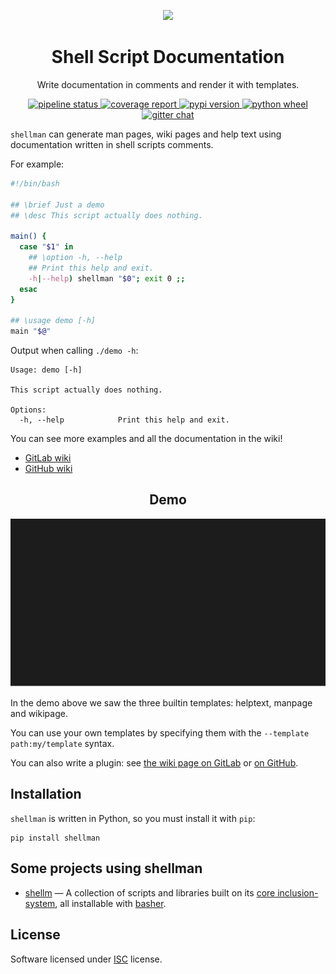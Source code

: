 <p align="center">
  <img src="logo.png">
</p>

<h1 align="center">Shell Script Documentation</h1>

<p align="center">Write documentation in comments and render it with templates.</p>

<!-- start-badges -->
<p align="center">
  <a href="https://gitlab.com/pawamoy/shellman/commits/master">
    <img alt="pipeline status" src="https://gitlab.com/pawamoy/shellman/badges/master/pipeline.svg" />
  </a>
  <a href="https://gitlab.com/pawamoy/shellman/commits/master">
    <img alt="coverage report" src="https://gitlab.com/pawamoy/shellman/badges/master/coverage.svg" />
  </a>
  <a href="https://pypi.python.org/pypi/shellman/">
    <img alt="pypi version" src="https://img.shields.io/pypi/v/shellman.svg?style=flat" />
  </a>
  <a href="https://pypi.python.org/pypi/shellman/">
    <img alt="python wheel" src="https://img.shields.io/pypi/wheel/shellman.svg?style=flat" />
  </a>
  <a href="https://gitter.im/pawamoy/shellman">
    <img alt="gitter chat" src="https://badges.gitter.im/pawamoy/shellman.svg" />
  </a>
</p>
<!-- end-badges -->

`shellman` can generate man pages, wiki pages and help text
using documentation written in shell scripts comments.

For example:

```bash
#!/bin/bash

## \brief Just a demo
## \desc This script actually does nothing.

main() {
  case "$1" in
    ## \option -h, --help
    ## Print this help and exit.
    -h|--help) shellman "$0"; exit 0 ;;
  esac
}

## \usage demo [-h]
main "$@"
```

Output when calling ``./demo -h``:

```
Usage: demo [-h]

This script actually does nothing.

Options:
  -h, --help            Print this help and exit.
```

You can see more examples and all the documentation in the wiki!

- [GitLab wiki](https://gitlab.com/pawamoy/shellman/wikis)
- [GitHub wiki](https://github.com/pawamoy/shellman/wiki)

<h2 align="center">Demo</h2>
<p align="center"><img src="demo.svg"></p>

In the demo above we saw the three builtin templates:
helptext, manpage and wikipage.

You can use your own templates
by specifying them with the ``--template path:my/template`` syntax.

You can also write a plugin: see [the wiki page on GitLab] or [on GitHub].

[the wiki page on GitLab]: https://gitlab.com/pawamoy/shellman/wikis/plugins
[on GitHub]: https://github.com/pawamoy/shellman/wiki/plugins

## Installation
`shellman` is written in Python, so you must install it with `pip`:

    pip install shellman

## Some projects using shellman

- [shellm](https://github.com/shellm-org) —
  A collection of scripts and libraries
  built on its [core inclusion-system](https://github.com/shellm-org/core),
  all installable with [basher](https://github.com/basherpm/basher).

## License
Software licensed under [ISC] license.

[ISC]: https://www.isc.org/downloads/software-support-policy/isc-license/
